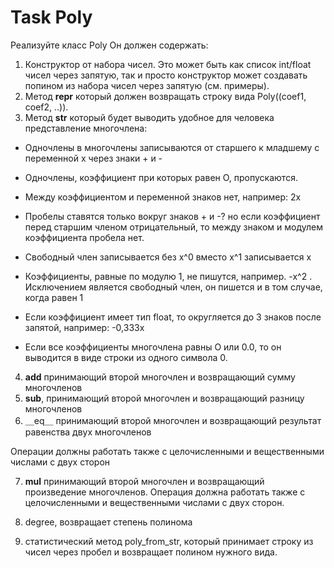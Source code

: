 # Task Poly

Реализуйте класс Poly Он должен содержать:
1. Конструктор от набора чисел. Это может быть как список int/float чисел через запятую,
так и просто конструктор может создавать попином из набора чисел через запятую (см.
примеры).
2. Метод __repr__ который должен возвращать строку вида Poly((coef1, coef2, ..)).
3. Метод __str__ который будет выводить удобное для человека представление
многочлена:
- Одночлены в многочлены записываются от старшего к младшему с переменной х
через знаки + и -

- Одночлены, коэффициент при которых равен О, пропускаются.

- Между коэффициентом и переменной знаков нет, например: 2х
- Пробелы ставятся только вокруг знаков + и -? но если коэффициент перед старшим
членом отрицательный, то между знаком и модулем коэффициента пробела нет.
- Свободный член записывается без x^0 вместо x^1 записывается х
- Коэффициенты, равные по модулю 1, не пишутся, например. -х^2 . Исключением
является свободный член, он пишется и в том случае, когда равен 1
- Если коэффициент имеет тип float, то округляется до 3 знаков после запятой,
например: -0,333х
- Если все коэффициенты многочлена равны О или 0.0, то он выводится в виде строки
из одного символа 0.

4. __add__ принимающий второй многочлен и возвращающий сумму многочленов
5. __sub__, принимающий второй многочлен и возвращающий разницу многочленов
6. ＿eq＿ принимающий второй многочлен и возвращающий результат равенства двух
многочленов

Операции должны работать также с целочисленными и вещественными числами с двух
сторон

7. __mul__ принимающий второй многочлен и
возвращающий произведение многочленов. Операция должна работать также с
целочисленными и вещественными числами с двух сторон.

8. degree, возвращает степень полинома
9. статистический метод poly_from_str, который принимает строку из
чисел через пробел и возвращает полином нужного вида.
